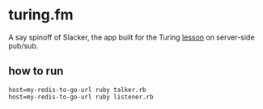 # turing.fm

A say spinoff of Slacker, the app built for the Turing [lesson](https://github.com/turingschool/lesson_plans/blob/master/ruby_04-apis_and_scalability/pubsub_on_the_server.markdown) on
server-side pub/sub.

## how to run

```
host=my-redis-to-go-url ruby talker.rb
host=my-redis-to-go-url ruby listener.rb

```
